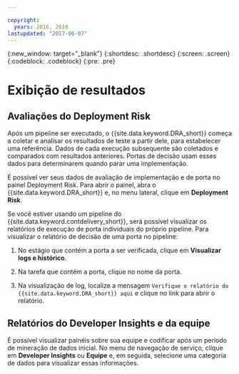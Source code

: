 ```yaml
---

copyright:
  years: 2016, 2018
lastupdated: "2017-06-07"
---
```


{:new_window: target="_blank"}
{:shortdesc: .shortdesc}
{:screen: .screen}
{:codeblock: .codeblock}
{:pre: .pre}

# Exibição de resultados

## Avaliações do Deployment Risk

Após um pipeline ser executado, o {{site.data.keyword.DRA_short}} começa a coletar e analisar os resultados de teste a partir dele, para estabelecer uma referência. Dados de cada execução subsequente são coletados e comparados com resultados anteriores. Portas de decisão usam esses dados para determinarem quando
parar uma implementação.

É possível ver seus dados de avaliação de implementação e de porta no painel Deployment Risk. Para abrir o painel, abra o {{site.data.keyword.DRA_short}} e, no menu lateral, clique em **Deployment Risk**.

Se você estiver usando um pipeline do {{site.data.keyword.contdelivery_short}}, será possível visualizar os relatórios de execução de porta individuais do próprio pipeline. Para visualizar o relatório de decisão de uma porta no pipeline:

1. No estágio que contém a porta a ser verificada, clique em **Visualizar logs e histórico**.

2. Na tarefa que contém a porta, clique no nome da porta.

3. Na visualização de log, localize a mensagem `Verifique o relatório do {{site.data.keyword.DRA_short}} aqui` e clique no link para abrir o relatório.

## Relatórios do Developer Insights e da equipe

É possível visualizar painéis sobre sua equipe e codificar após um período de mineração de dados inicial. No menu de navegação de serviço, clique em **Developer Insights** ou **Equipe** e, em seguida, selecione uma categoria de dados para visualizar essas informações.
